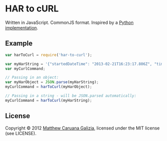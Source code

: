# HAR to cURL #

Written in JavaScript. CommonJS format. Inspired by a [Python implementation](https://github.com/snoe/harToCurl).

## Example ##

```JavaScript
var harToCurl = require('har-to-curl');

var myHarString = '{"startedDateTime": "2013-02-21T16:23:17.806Z", "time": 577, "request": { "method": "GET", "url": "http://...';
var myCurlCommand;

// Passing in an object:
var myHarObject = JSON.parse(myHarString);
myCurlCommand = harToCurl(myHarObject);

// Passing in a string - will be JSON.parsed automatically:
myCurlCommand = harToCurl(myHarString);
```

## License ##

Copyright © 2012 [Matthew Caruana Galizia](http://twitter.com/mcaruanagalizia), licensed under the MIT license (see LICENSE).
